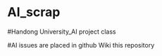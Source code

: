 # AI_scrap

#Handong University_AI project class

#AI issues are placed in github Wiki this repository
